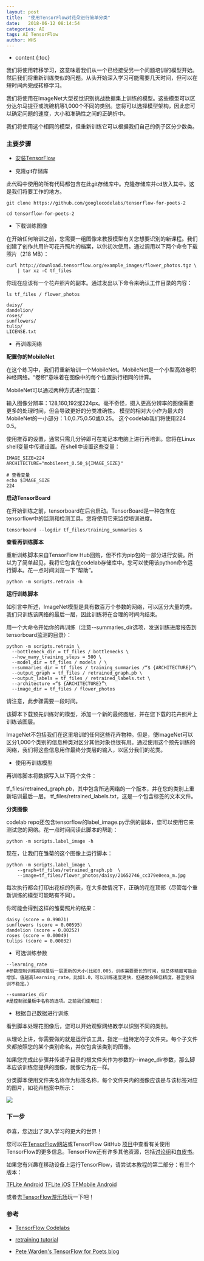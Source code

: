 ```yaml
---
layout: post
title:  "使用TensorFlow对花朵进行简单分类"
date:   2018-06-12 08:14:54
categories: AI
tags: AI TensorFlow
author: WHS
---
```


* content
{:toc}

我们将使用转移学习，这意味着我们从一个已经接受另一个问题培训的模型开始。然后我们将重新训练类似的问题。从头开始深入学习可能需要几天时间，但可以在短时间内完成转移学习。

我们将使用在ImageNet大型视觉识别挑战数据集上训练的模型。这些模型可以区分达尔马提亚或洗碗机等1,000个不同的类别。您将可以选择模型架构，因此您可以确定问题的速度，大小和准确性之间的正确折中。

我们将使用这个相同的模型，但重新训练它可以根据我们自己的例子区分少数类。







### 主要步骤

* [安装TensorFlow](http://wuhongsheng.top/2017/12/15/TensorFlow%E7%8E%AF%E5%A2%83%E9%85%8D%E7%BD%AE/)

* 克隆git存储库

此代码中使用的所有代码都包含在此git存储库中。克隆存储库并cd放入其中。这是我们将要工作的地方。

```
git clone https://github.com/googlecodelabs/tensorflow-for-poets-2

cd tensorflow-for-poets-2
```

* 下载训练图像

在开始任何培训之前，您需要一组图像来教授模型有关您想要识别的新课程。我们创建了创作共用许可花卉照片的档案，以供初次使用。通过调用以下两个命令下载照片（218 MB）：

```
curl http://download.tensorflow.org/example_images/flower_photos.tgz \
    | tar xz -C tf_files
```

你现在应该有一个花卉照片的副本。通过发出以下命令来确认工作目录的内容：
```
ls tf_files / flower_photos

daisy/
dandelion/
roses/
sunflowers/
tulip/
LICENSE.txt
```
* 再训练网络

**配置你的MobileNet**

在这个练习中，我们将重新培训一个MobileNet。MobileNet是一个小型高效卷积神经网络。“卷积”意味着在图像中的每个位置执行相同的计算。

MobileNet可以通过两种方式进行配置：

输入图像分辨率：128,160,192或224px。毫不奇怪，摄入更高分辨率的图像需要更多的处理时间，但会导致更好的分类准确性。
模型的相对大小作为最大的MobileNet的一小部分：1.0,0.75,0.50或0.25。
这个codelab我们将使用224 0.5。

使用推荐的设置，通常只需几分钟即可在笔记本电脑上进行再培训。您将在Linux shell变量中传递设置。在shell中设置这些变量：

```
IMAGE_SIZE=224
ARCHITECTURE="mobilenet_0.50_${IMAGE_SIZE}"

# 查看变量
echo $IMAGE_SIZE
224
```
**启动TensorBoard**

在开始训练之前，tensorboard在后台启动。TensorBoard是一种包含在tensorflow中的监测和检测工具。您将使用它来监控培训进度。
```
tensorboard --logdir tf_files/training_summaries &

```
**查看再训练脚本**

重新训练脚本来自TensorFlow Hub回购，但不作为pip包的一部分进行安装。所以为了简单起见，我将它包含在codelab存储库中。您可以使用该python命令运行脚本。花一点时间浏览一下“帮助”。

```
python -m scripts.retrain -h

```

**运行训练脚本**

如引言中所述，ImageNet模型是具有数百万个参数的网络，可以区分大量的类。我们只训练该网络的最后一层，因此训练将在合理的时间内结束。

用一个大命令开始你的再训练（注意--summaries_dir选项，发送训练进度报告到tensorboard监测的目录）：

```
python -m scripts.retrain \
  --bottleneck_dir = tf_files / bottlenecks \
  --how_many_training_steps = 500 \
  --model_dir = tf_files / models / \
  --summaries_dir = tf_files / training_summaries /“$ {ARCHITECTURE}”\
  --output_graph = tf_files / retrained_graph.pb \
  --output_labels = tf_files / retrained_labels.txt \
  --architecture =“$ {ARCHITECTURE}”\
  --image_dir = tf_files / flower_photos
```

请注意，此步骤需要一段时间。

该脚本下载预先训练好的模型，添加一个新的最终图层，并在您下载的花卉照片上训练该图层。 

ImageNet不包括我们在这里培训的任何这些花卉物种。但是，使ImageNet可以区分1,000个类别的信息种类对区分其他对象也很有用。通过使用这个预先训练的网络，我们将这些信息用作最终分类层的输入，以区分我们的花类。

* 使用再训练模型

再训练脚本将数据写入以下两个文件：

tf_files/retrained_graph.pb，其中包含所选网络的一个版本，并在您的类别上重新培训最后一层。
tf_files/retrained_labels.txt，这是一个包含标签的文本文件。

**分类图像**

codelab repo还包含tensorflow的label_image.py示例的副本，您可以使用它来测试您的网络。花一点时间阅读此脚本的帮助：
```
python -m scripts.label_image -h

```
现在，让我们在雏菊的这个图像上运行脚本：

```
python -m scripts.label_image \
    --graph=tf_files/retrained_graph.pb  \
    --image=tf_files/flower_photos/daisy/21652746_cc379e0eea_m.jpg
```
每次执行都会打印出花标的列表，在大多数情况下，正确的花在顶部（尽管每个重新训练的模型可能略有不同）。

你可能会得到这样的雏菊照片的结果：
```
daisy (score = 0.99071)
sunflowers (score = 0.00595)
dandelion (score = 0.00252)
roses (score = 0.00049)
tulips (score = 0.00032)
```

* 可选训练参数

```
--learning_rate 
#参数控制训练期间最后一层更新的大小(比如0.005，训练需要更长的时间，但总体精度可能会增加。值越高learning_rate，比如1.0，可以训练速度更快，但通常会降低精度，甚至使培训不稳定。)

--summaries_dir 
#是控制张量板中名称的选项。之前我们使用过：
```

* 根据自己数据进行训练


看到脚本处理花图像后，您可以开始观察网络教学以识别不同的类别。

从理论上讲，你需要做的就是运行该工具，指定一组特定的子文件夹。每个子文件夹都按照您的某个类别命名，并仅包含该类别的图像。

如果您完成此步骤并传递子目录的根文件夹作为参数的--image_dir参数，那么脚本应该训练您提供的图像，就像它为花一样。

分类脚本使用文件夹名称作为标签名称，每个文件夹内的图像应该是与该标签对应的图片，如花卉档案中所示：

![](https://codelabs.tensorflowers.cn/codelabs/tensorflow-for-poets/img/9444bbae4d5d9ab1.png)

### 下一步

恭喜，您迈出了深入学习的更大的世界！

您可以在[TensorFlow网站](https://tensorflow.google.cn/)或TensorFlow GitHub [项目](https://github.com/tensorflow/)中查看有关使用TensorFlow的更多信息。TensorFlow还有许多其他资源，包括[讨论组](https://groups.google.com/a/tensorflow.org/forum/#!forum/discuss)和[白皮书](https://www.tfimgs.cn/resources/pdfs/45166.pdf)。

如果您有兴趣在移动设备上运行TensorFlow，请尝试本教程的第二部分：有三个版本：

[TFLite Android](https://codelabs.tensorflowers.cn/codelabs/tensorflow-for-poets-2-tflite/index.html#)
[TFLite iOS](https://codelabs.tensorflowers.cn/codelabs/tensorflow-for-poets-2-ios/index.html#0)
[TFMobile Android](https://codelabs.tensorflowers.cn/codelabs/tensorflow-for-poets-2/index.html#0)


或者去[TensorFlow游乐场](http://playground.tensorflow.org/#activation=tanh&batchSize=10&dataset=circle&regDataset=reg-plane&learningRate=0.03&regularizationRate=0&noise=0&networkShape=4,2&seed=0.74359&showTestData=false&discretize=false&percTrainData=50&x=true&y=true&xTimesY=false&xSquared=false&ySquared=false&cosX=false&sinX=false&cosY=false&sinY=false&collectStats=false&problem=classification&initZero=false&hideText=false)玩一下吧！



### 参考

* [TensorFlow Codelabs](https://codelabs.tensorflowers.cn/codelabs/tensorflow-for-poets/index.html#0)

* [retraining tutorial](https://tensorflow.google.cn/tutorials/image_retraining)

* [Pete Warden's TensorFlow for Poets blog](https://petewarden.com/2016/02/28/tensorflow-for-poets/)

